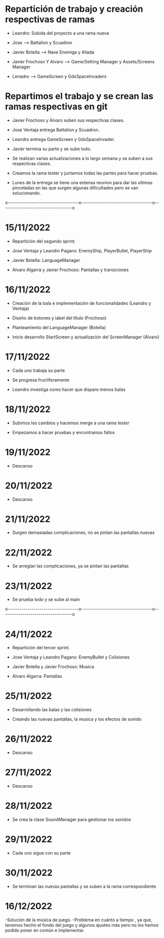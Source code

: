 # Repartición de trabajo y creación respectivas de ramas
- Leandro: Subida del proyecto a una rama nueva

- Jose --> Battalion y Scuadron

- Javier Botella --> Nave Enemiga y Aliada

- Javier Frochoso Y Alvaro --> Game/Setting Manager y Assets/Screens Manager

- Lenadro --> GameScreen y GdxSpaceInvaders

# Repartimos el trabajo y se crean las ramas respectivas en git
- Javier Frochoso y Alvaro suben sus respectivas clases.

- Jose Ventaja entrega Battalion y Scuadron.

- Leandro entrega GameScreen y GdxSpaceInvader.

- Javier termina su parte y se sube todo.

- Se realizan varias actualizaciones a lo largo semana y se suben a sus respectivas clases.

- Creamos la rama tester y juntamos todas las partes para hacer pruebas.

- Lunes de la entrega se tiene una extensa reunion para dar las ultimas pinceladas en las que surgen algunas dificultades pero se van solucionando.

o------------------------------------o------------------------------------o------------------------------------o

# 15/11/2022
- Repartición del segundo sprint.

- Jose Ventaja y Leandro Pagano: EnemyShip, PlayerBullet, PlayerShip

- Javier Botella: LanguageManager

- Alvaro Algarra y Javier Frochoso: Pantallas y transiciones

# 16/11/2022
- Creación de la bala e implementación de funcionalidades (Leandro y Ventaja)

- Diseño de botones y label del título (Frochoso)

- Planteamiento del LanguageManager (Botella)

- Inicio desarrollo StartScreen y actualización del ScreenManager (Álvaro)

# 17/11/2022
- Cada uno trabaja su parte

- Se progresa fructíferamente

- Leandro investiga como hacer que dispare menos balas

# 18/11/2022
- Subimos los cambios y hacemos merge a una rama tester

- Empezamos a hacer pruebas y encontramos fallos

# 19/11/2022
- Descanso

# 20/11/2022
- Descanso

# 21/11/2022
- Surgen demasiadas complicaciones, no se pintan las pantallas nuevas

# 22/11/2022
- Se arreglan las complicaciones, ya se pintan las pantallas

# 23/11/2022
- Se prueba todo y se sube al main

o------------------------------------o------------------------------------o------------------------------------o

# 24/11/2022
- Repartición del tercer sprint.

- Jose Ventaja y Leandro Pagano: EnemyBullet y Colisiones

- Javier Botella y Javier Frochoso: Musica

- Alvaro Algarra: Pantallas

# 25/11/2022
- Desarrollando las balas y las colisiones

- Creando las nuevas pantallas, la musica y los efectos de sonido

# 26/11/2022
- Descanso

# 27/11/2022
- Descanso

# 28/11/2022
- Se crea la clase SoundManager para gestionar los sonidos

# 29/11/2022
- Cada uno sigue con su parte

# 30/11/2022
- Se terminan las nuevas pantallas y se suben a la rama correspondiente
# 16/12/2022
-Solución de la música de juego.
-Problema en cuánto a tiempo , ya que, tenemos hecho el fondo del juego y algunos ajustes más pero no los hemos podido poner en común e implementar.
